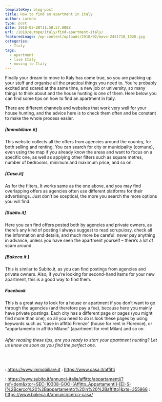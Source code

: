 ```yaml
---
templateKey: blog-post
title: How to find an apartment in Italy
author: Lorena
type: post
date: 2018-02-28T11:50:57.000Z
url: /2018/europe/italy/find-apartment-italy/
featuredimage: /wp-content/uploads/2018/02/move-2481718_1920.jpg
categories:
  - Italy
tags:
  - apartment
  - live Italy
  - moving to Italy
---
```


Finally your dream to move to Italy has come true, so you are packing up your stuff and organise all the practical things you need to. You&#8217;re probably excited and scared at the same time, a new job or university, so many things to think about and the house hunting is one of them. Here below you can find some tips on how to find an apartment in Italy.

There are different channels and websites that work very well for your house hunting, and the advice here is to check them often and be constant to make the whole process easier.

##### [Immobiliare.it]

This website collects all the offers from agencies around the country, for both selling and renting. You can search for city or municipality (comune), even using the map if you already know the areas and want to focus on a specific one, as well as applying other filters such as square metres, number of bedrooms, minimum and maximum price, and so on.

##### [Casa.it]

As for the filters, It works same as the one above, and you may find overlapping offers as agencies often use different platforms for their advertisings. Just don&#8217;t be sceptical, the more you search the more options you will find.

##### [Subito.it]

Here you can find offers posted both by agencies and private owners, as there&#8217;s any kind of posting I always suggest to read scrupulosy, check all the information and details, and much more be careful: never pay anything in advance, unless you have seen the apartment yourself &#8211; there&#8217;s a lot of scam around.

##### [Bakeca.it ]

This is similar to Subito.it, as you can find postings from agencies and private owners. Also, if you&#8217;re looking for second-hand items for your new apartment, this is a good way to find them.

##### Facebook

This is a great way to look for a house or apartment if you don&#8217;t want to go through the agencies (and therefore pay a fee), because here you mainly have private postings. Each city has a different page or pages (you might find more than one), so all you need to do is look these pages by using keywords such as &#8220;case in affitto Firenze&#8221; (house for rent in Florence), or &#8220;appartamento in affitto Milano&#8221; (apartment for rent Milan) and so on.

###### After reading these tips, are you ready to start your apartment hunting? Let us know as soon as you find the perfect one.

&nbsp;

: https://www.immobiliare.it
: https://www.casa.it/affitti

: https://www.subito.it/annunci-italia/affitto/appartamenti/?ref=dem&xtor=SEC-10308-GOO-[Affitto_Appartamenti]-[E]-S-[%2Bcerco%20%2Bappartamento%20in%20%2Baffitto]&xts=355968
: https://www.bakeca.it/annunci/cerco-casa/
